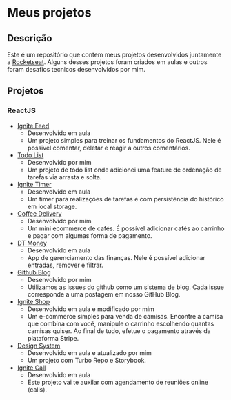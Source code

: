 # Meus projetos

## Descrição

Este é um repositório que contem meus projetos desenvolvidos juntamente a [Rocketseat](https://www.rocketseat.com.br/). Alguns desses projetos foram criados em aulas e outros foram desafios tecnicos desenvolvidos por mim.

## Projetos

### ReactJS

- [Ignite Feed](reactjs/ignite-feed)
  - Desenvolvido em aula
  - Um projeto simples para treinar os fundamentos do ReactJS. Nele é possivel comentar, deletar e reagir a outros comentários.
- [Todo List](reactjs/todo-list)
  - Desenvolvido por mim
  - Um projeto de todo list onde adicionei uma feature de ordenação de tarefas via arrasta e solta.
- [Ignite Timer](reactjs/ignite-timer)
  - Desenvolvido em aula
  - Um timer para realizações de tarefas e com persistência do histórico em local storage.
- [Coffee Delivery](reactjs/coffee-delivery)
  - Desenvolvido por mim
  - Um mini ecommerce de cafés. É possível adicionar cafés ao carrinho e pagar com algumas forma de pagamento.
- [DT Money](reactjs/dt-money)
  - Desenvolvido em aula
  - App de gerenciamento das finanças. Nele é possível adicionar entradas, remover e filtrar.
- [Github Blog](reactjs/github-blog)
  - Desenvolvido por mim
  - Utilizamos as issues do github como um sistema de blog. Cada issue corresponde a uma postagem em nosso GitHub Blog.
- [Ignite Shop](reactjs/ignite-shop)
  - Desenvolvido em aula e modificado por mim
  - Um e-commerce simples para venda de camisas. Encontre a camisa que combina com você, manipule o carrinho escolhendo quantas camisas quiser. Ao final de tudo, efetue o pagamento através da plataforma Stripe.
- [Design System](reactjs/design-systems)
  - Desenvolvido em aula e atualizado por mim
  - Um projeto com Turbo Repo e Storybook.
- [Ignite Call](reactjs/ignite-call)
  - Desenvolvido em aula
  - Este projeto vai te auxilar com agendamento de reuniões online (calls).
